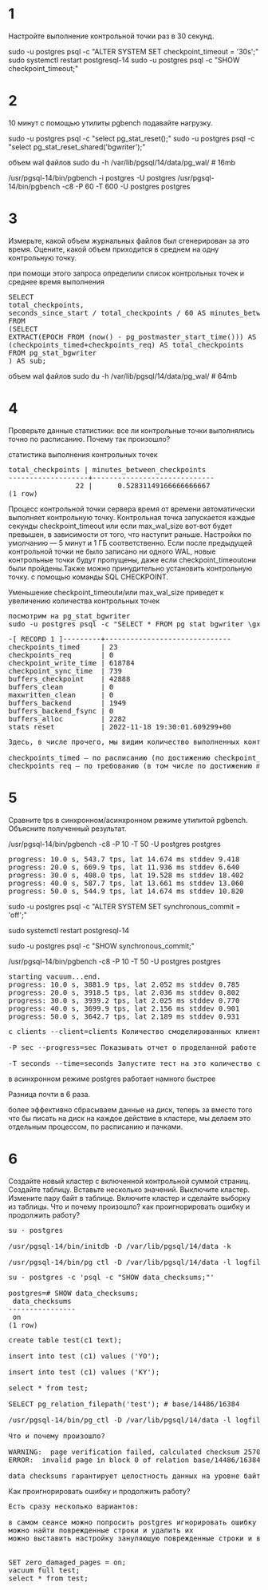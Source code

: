 
# 1
Настройте выполнение контрольной точки раз в 30 секунд.

sudo -u postgres psql -c "ALTER SYSTEM SET checkpoint_timeout = '30s';"
sudo systemctl restart postgresql-14
sudo -u postgres psql -c "SHOW checkpoint_timeout;"


# 2
10 минут c помощью утилиты pgbench подавайте нагрузку.

sudo -u postgres psql -c "select pg_stat_reset();"
sudo -u postgres psql -c "select pg_stat_reset_shared('bgwriter');"


объем wal файлов
sudo du -h /var/lib/pgsql/14/data/pg_wal/ # 16mb

/usr/pgsql-14/bin/pgbench -i postgres -U postgres
/usr/pgsql-14/bin/pgbench -c8 -P 60 -T 600 -U postgres postgres


# 3
Измерьте, какой объем журнальных файлов был сгенерирован за это время. Оцените, какой объем приходится в среднем на одну контрольную точку.

при помощи этого запроса определили список контрольных точек и среднее время выполнения

<pre>
SELECT
total_checkpoints,
seconds_since_start / total_checkpoints / 60 AS minutes_between_checkpoints
FROM
(SELECT
EXTRACT(EPOCH FROM (now() - pg_postmaster_start_time())) AS seconds_since_start,
(checkpoints_timed+checkpoints_req) AS total_checkpoints
FROM pg_stat_bgwriter
) AS sub;
</pre>





объем wal файлов
sudo du -h /var/lib/pgsql/14/data/pg_wal/ # 64mb


# 4
Проверьте данные статистики: все ли контрольные точки выполнялись точно по расписанию. Почему так произошло?

статистика выполнения контрольных точек
<pre>
total_checkpoints | minutes_between_checkpoints
-------------------+-----------------------------
                22 |      0.52831149166666666667
(1 row)
</pre>


Процесс контрольной точки сервера время от времени автоматически выполняет контрольную точку. Контрольная точка запускается каждые секунды checkpoint_timeout или если max_wal_size вот-вот будет превышен, в зависимости от того, что наступит раньше. Настройки по умолчанию — 5 минут и 1 ГБ соответственно. Если после предыдущей контрольной точки не было записано ни одного WAL, новые контрольные точки будут пропущены, даже если checkpoint_timeoutони были пройдены.Также можно принудительно установить контрольную точку. с помощью команды SQL CHECKPOINT.

Уменьшение checkpoint_timeoutи/или max_wal_size приведет к увеличению количества контрольных точек


<pre>
посмотрим на pg_stat_bgwriter
sudo -u postgres psql -c "SELECT * FROM pg_stat_bgwriter \gx"
</pre>

<pre>
-[ RECORD 1 ]---------+------------------------------
checkpoints_timed     | 23
checkpoints_req       | 0
checkpoint_write_time | 618784
checkpoint_sync_time  | 739
buffers_checkpoint    | 42888
buffers_clean         | 0
maxwritten_clean      | 0
buffers_backend       | 1949
buffers_backend_fsync | 0
buffers_alloc         | 2282
stats_reset           | 2022-11-18 19:30:01.609299+00
</pre>

<pre>
Здесь, в числе прочего, мы видим количество выполненных контрольных точек:

checkpoints_timed — по расписанию (по достижению checkpoint_timeout)
checkpoints_req — по требованию (в том числе по достижению max_wal_size).
</pre>

# 5
Сравните tps в синхронном/асинхронном режиме утилитой pgbench. Объясните полученный результат.

/usr/pgsql-14/bin/pgbench -c8 -P 10 -T 50 -U postgres postgres

<pre>
progress: 10.0 s, 543.7 tps, lat 14.674 ms stddev 9.418
progress: 20.0 s, 669.9 tps, lat 11.936 ms stddev 6.640
progress: 30.0 s, 408.0 tps, lat 19.528 ms stddev 18.402
progress: 40.0 s, 587.7 tps, lat 13.661 ms stddev 13.060
progress: 50.0 s, 544.9 tps, lat 14.674 ms stddev 10.820
</pre>



sudo -u postgres psql -c "ALTER SYSTEM SET synchronous_commit = 'off';"


sudo systemctl restart postgresql-14

sudo -u postgres psql -c "SHOW synchronous_commit;"

/usr/pgsql-14/bin/pgbench -c8 -P 10 -T 50 -U postgres postgres

<pre>
starting vacuum...end.
progress: 10.0 s, 3881.9 tps, lat 2.052 ms stddev 0.785
progress: 20.0 s, 3918.5 tps, lat 2.036 ms stddev 0.802
progress: 30.0 s, 3939.2 tps, lat 2.025 ms stddev 0.770
progress: 40.0 s, 3699.9 tps, lat 2.156 ms stddev 0.901
progress: 50.0 s, 3642.7 tps, lat 2.189 ms stddev 0.931
</pre>


<pre>
c clients --client=clients Количество смоделированных клиентов, то есть количество одновременных сеансов базы данных. По умолчанию 1.

-P sec --progress=sec Показывать отчет о проделанной работе каждую sec секунду. Отчет включает время с начала выполнения, TPS с момента последнего отчета, а также среднюю задержку транзакции и стандартное отклонение с момента последнего отчета. При регулировании ( -R) задержка вычисляется относительно запланированного времени начала транзакции, а не фактического времени начала транзакции, поэтому она также включает среднее время задержки расписания.

-T seconds --time=seconds Запустите тест на это количество секунд, а не на фиксированное количество транзакций на клиента. -t и -Tявляются взаимоисключающими.
</pre>


в асинхронном режиме postgres работает намного быстрее

Разница почти в 6 раза.

более эффективно сбрасываем данные на диск, теперь за вместо того что бы писать на диск на каждое действие в кластере, мы делаем это отдельным процессом, по расписанию и пачками.


# 6
Создайте новый кластер с включенной контрольной суммой страниц. Создайте таблицу. Вставьте несколько значений. Выключите кластер. Измените пару байт в таблице. Включите 
кластер и сделайте выборку из таблицы. Что и почему произошло? как проигнорировать ошибку и продолжить работу?


<pre>
su - postgres

/usr/pgsql-14/bin/initdb -D /var/lib/pgsql/14/data -k 

/usr/pgsql-14/bin/pg_ctl -D /var/lib/pgsql/14/data -l logfile start
</pre>



<pre>
su - postgres -c 'psql -c "SHOW data_checksums;"'

postgres=# SHOW data_checksums;
 data_checksums
----------------
 on
(1 row)
</pre>


<pre>
create table test(c1 text);

insert into test (c1) values ('YO');

insert into test (c1) values ('KY');

select * from test;

SELECT pg_relation_filepath('test'); # base/14486/16384

/usr/pgsql-14/bin/pg_ctl -D /var/lib/pgsql/14/data -l logfile stop

Что и почему произошло?

WARNING:  page verification failed, calculated checksum 25708 but expected 61710
ERROR:  invalid page in block 0 of relation base/14486/16384

data checksums гарантирует целостность данных на уровне байтов в файлах и ругается о том что файл был поврежден
</pre>



Как проигнорировать ошибку и продолжить работу?

<pre>
Есть сразу несколько вариантов:

в самом сеансе можно попросить postgres игнорировать ошибку и выдывать что есть
можно найти поврежденные строки и удалить их
можно выставить настройку зануляющую поврежденные строки и выполнить полный вакуум


SET zero_damaged_pages = on;
vacuum full test;
select * from test;
</pre>